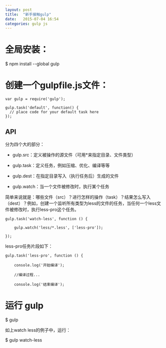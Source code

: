 ```yaml
---
layout: post
title:  "新手接触gulp"
date:   2015-07-04 16:54
categories: gulp js
---
```


# 全局安装：

$ npm install --global gulp

# 创建一个gulpfile.js文件：

<pre><code>var gulp = require('gulp');

gulp.task('default', function() {
  // place code for your default task here
});</code></pre>

## API

分为四个大的部分：

* gulp.src：定义被操作的源文件（可用*来指定目录、文件类型）

* gulp.task：定义任务，例如压缩、优化、编译等等

* gulp.dest：在指定目录写入（执行任务后）生成的文件

* gulp.watch：当一个文件被修改时，执行某个任务

简单来说就是：哪些文件（src）？进行怎样的操作（task）？结果怎么写入（dest）？例如，创建一个监听所有类型为less的文件的任务，当任何一个less文件被修改时，执行less-pro这个任务。

<pre><code>gulp.task('watch-less', function () {

    gulp.watch('less/*.less', ['less-pro']);

});</code></pre>

less-pro任务片段如下：

<pre><code>gulp.task('less-pro', function () {

	console.log('开始编译');

    //编译过程...

    console.log('结束编译');</code></pre>

# 运行 gulp

$ gulp

如上watch less的例子中，运行：

$ gulp watch-less

